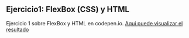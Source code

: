 Ejercicio1: FlexBox (CSS) y HTML
--------------------------------


Ejercicio 1 sobre FlexBox y HTML en codepen.io. [Aqui puede visualizar el resultado](https://codepen.io/adrianobosonit/pen/rNYROWJ)
